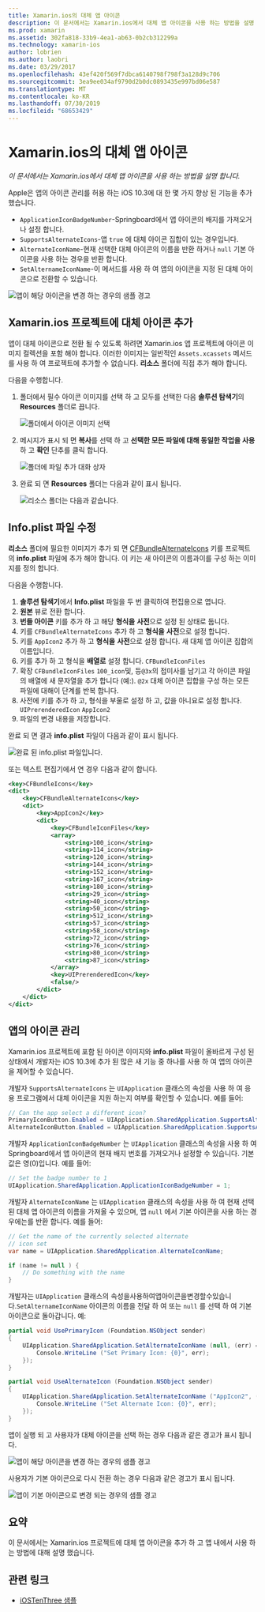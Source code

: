 ```yaml
---
title: Xamarin.ios의 대체 앱 아이콘
description: 이 문서에서는 Xamarin.ios에서 대체 앱 아이콘을 사용 하는 방법을 설명 합니다. 이러한 아이콘을 Xamarin.ios 프로젝트에 추가 하는 방법, info.plist 파일을 수정 하는 방법 및 프로그래밍 방식으로 앱 아이콘을 관리 하는 방법을 설명 합니다.
ms.prod: xamarin
ms.assetid: 302fa818-33b9-4ea1-ab63-0b2cb312299a
ms.technology: xamarin-ios
author: lobrien
ms.author: laobri
ms.date: 03/29/2017
ms.openlocfilehash: 43ef420f569f7dbca6140798f798f3a128d9c706
ms.sourcegitcommit: 3ea9ee034af9790d2b0dc0893435e997bd06e587
ms.translationtype: MT
ms.contentlocale: ko-KR
ms.lasthandoff: 07/30/2019
ms.locfileid: "68653429"
---
```

# <a name="alternate-app-icons-in-xamarinios"></a>Xamarin.ios의 대체 앱 아이콘

_이 문서에서는 Xamarin.ios에서 대체 앱 아이콘을 사용 하는 방법을 설명 합니다._

Apple은 앱의 아이콘 관리를 허용 하는 iOS 10.3에 대 한 몇 가지 향상 된 기능을 추가 했습니다.

- `ApplicationIconBadgeNumber`-Springboard에서 앱 아이콘의 배지를 가져오거나 설정 합니다.
- `SupportsAlternateIcons`-앱 `true` 에 대체 아이콘 집합이 있는 경우입니다.
- `AlternateIconName`-현재 선택한 대체 아이콘의 이름을 반환 하거나 `null` 기본 아이콘을 사용 하는 경우을 반환 합니다.
- `SetAlternameIconName`-이 메서드를 사용 하 여 앱의 아이콘을 지정 된 대체 아이콘으로 전환할 수 있습니다.

![](alternate-app-icons-images/icons04.png "앱이 해당 아이콘을 변경 하는 경우의 샘플 경고")

<a name="Adding-Alternate-Icons" />

## <a name="adding-alternate-icons-to-a-xamarinios-project"></a>Xamarin.ios 프로젝트에 대체 아이콘 추가

앱이 대체 아이콘으로 전환 될 수 있도록 하려면 Xamarin.ios 앱 프로젝트에 아이콘 이미지 컬렉션을 포함 해야 합니다. 이러한 이미지는 일반적인 `Assets.xcassets` 메서드를 사용 하 여 프로젝트에 추가할 수 없습니다. **리소스** 폴더에 직접 추가 해야 합니다.

다음을 수행합니다.

1. 폴더에서 필수 아이콘 이미지를 선택 하 고 모두를 선택한 다음 **솔루션 탐색기**의 **Resources** 폴더로 끕니다.

    ![](alternate-app-icons-images/icons00.png "폴더에서 아이콘 이미지 선택")

2. 메시지가 표시 되 면 **복사**를 선택 하 고 **선택한 모든 파일에 대해 동일한 작업을 사용** 하 고 **확인** 단추를 클릭 합니다.

    ![](alternate-app-icons-images/icons02.png "폴더에 파일 추가 대화 상자")

3. 완료 되 면 **Resources** 폴더는 다음과 같이 표시 됩니다.

    ![](alternate-app-icons-images/icons01.png "리소스 폴더는 다음과 같습니다.")

<a name="Modifying-the-Info.plist-File" />

## <a name="modifying-the-infoplist-file"></a>Info.plist 파일 수정

**리소스** 폴더에 필요한 이미지가 추가 되 면 [CFBundleAlternateIcons](https://developer.apple.com/library/content/documentation/General/Reference/InfoPlistKeyReference/Articles/CoreFoundationKeys.html#//apple_ref/doc/uid/TP40009249-SW13) 키를 프로젝트의 **info.plist** 파일에 추가 해야 합니다. 이 키는 새 아이콘의 이름과이를 구성 하는 이미지를 정의 합니다.

다음을 수행합니다.

1. **솔루션 탐색기**에서 **Info.plist** 파일을 두 번 클릭하여 편집용으로 엽니다.
2. **원본** 뷰로 전환 합니다.
3. **번들 아이콘** 키를 추가 하 고 해당 **형식을** **사전**으로 설정 된 상태로 둡니다.
4. 키를 `CFBundleAlternateIcons` 추가 하 고 **형식을** **사전**으로 설정 합니다.
5. 키를 `AppIcon2` 추가 하 고 **형식을** **사전**으로 설정 합니다. 새 대체 앱 아이콘 집합의 이름입니다.
6. 키를 추가 하 고 형식을 **배열로** 설정 합니다. `CFBundleIconFiles`
7. 확장 `CFBundleIconFiles` `100_icon`및, 등`@3x`의 접미사를 남기고 각 아이콘 파일의 배열에 새 문자열을 추가 합니다 (예:). `@2x` 대체 아이콘 집합을 구성 하는 모든 파일에 대해이 단계를 반복 합니다.
8. 사전에 키를 추가 하 고, 형식을 부울로 설정 하 고, 값을 아니요로 설정 합니다. `UIPrerenderedIcon` `AppIcon2`
9. 파일의 변경 내용을 저장합니다.

완료 되 면 결과 **info.plist** 파일이 다음과 같이 표시 됩니다.

![](alternate-app-icons-images/icons03.png "완료 된 info.plist 파일입니다.")

또는 텍스트 편집기에서 연 경우 다음과 같이 합니다.

```xml
<key>CFBundleIcons</key>
<dict>
    <key>CFBundleAlternateIcons</key>
    <dict>
        <key>AppIcon2</key>
        <dict>
            <key>CFBundleIconFiles</key>
            <array>
                <string>100_icon</string>
                <string>114_icon</string>
                <string>120_icon</string>
                <string>144_icon</string>
                <string>152_icon</string>
                <string>167_icon</string>
                <string>180_icon</string>
                <string>29_icon</string>
                <string>40_icon</string>
                <string>50_icon</string>
                <string>512_icon</string>
                <string>57_icon</string>
                <string>58_icon</string>
                <string>72_icon</string>
                <string>76_icon</string>
                <string>80_icon</string>
                <string>87_icon</string>
            </array>
            <key>UIPrerenderedIcon</key>
            <false/>
        </dict>
    </dict>
</dict>
```

<a name="Managing-the-Apps-Icon" />

## <a name="managing-the-apps-icon"></a>앱의 아이콘 관리 

Xamarin.ios 프로젝트에 포함 된 아이콘 이미지와 **info.plist** 파일이 올바르게 구성 된 상태에서 개발자는 iOS 10.3에 추가 된 많은 새 기능 중 하나를 사용 하 여 앱의 아이콘을 제어할 수 있습니다.

개발자 `SupportsAlternateIcons` 는 `UIApplication` 클래스의 속성을 사용 하 여 응용 프로그램에서 대체 아이콘을 지원 하는지 여부를 확인할 수 있습니다. 예를 들어:

```csharp
// Can the app select a different icon?
PrimaryIconButton.Enabled = UIApplication.SharedApplication.SupportsAlternateIcons;
AlternateIconButton.Enabled = UIApplication.SharedApplication.SupportsAlternateIcons;
```

개발자 `ApplicationIconBadgeNumber` 는 `UIApplication` 클래스의 속성을 사용 하 여 Springboard에서 앱 아이콘의 현재 배지 번호를 가져오거나 설정할 수 있습니다. 기본값은 영(0)입니다. 예를 들어:

```csharp
// Set the badge number to 1
UIApplication.SharedApplication.ApplicationIconBadgeNumber = 1;
```

개발자 `AlternateIconName` 는 `UIApplication` 클래스의 속성을 사용 하 여 현재 선택 된 대체 앱 아이콘의 이름을 가져올 수 있으며, 앱 `null` 에서 기본 아이콘을 사용 하는 경우에는를 반환 합니다. 예를 들어:

```csharp
// Get the name of the currently selected alternate
// icon set
var name = UIApplication.SharedApplication.AlternateIconName;

if (name != null ) {
    // Do something with the name
}
```

개발자는 `UIApplication` 클래스의 속성을사용하여앱아이콘을변경할수있습니다.`SetAlternameIconName` 아이콘의 이름을 전달 하 여 또는 `null` 를 선택 하 여 기본 아이콘으로 돌아갑니다. 예:

```csharp
partial void UsePrimaryIcon (Foundation.NSObject sender)
{
    UIApplication.SharedApplication.SetAlternateIconName (null, (err) => {
        Console.WriteLine ("Set Primary Icon: {0}", err);
    });
}

partial void UseAlternateIcon (Foundation.NSObject sender)
{
    UIApplication.SharedApplication.SetAlternateIconName ("AppIcon2", (err) => {
        Console.WriteLine ("Set Alternate Icon: {0}", err);
    });
}
```

앱이 실행 되 고 사용자가 대체 아이콘을 선택 하는 경우 다음과 같은 경고가 표시 됩니다.

![](alternate-app-icons-images/icons04.png "앱이 해당 아이콘을 변경 하는 경우의 샘플 경고")

사용자가 기본 아이콘으로 다시 전환 하는 경우 다음과 같은 경고가 표시 됩니다.

![](alternate-app-icons-images/icons05.png "앱이 기본 아이콘으로 변경 되는 경우의 샘플 경고")

<a name="Summary" />

## <a name="summary"></a>요약

이 문서에서는 Xamarin.ios 프로젝트에 대체 앱 아이콘을 추가 하 고 앱 내에서 사용 하는 방법에 대해 설명 했습니다.



## <a name="related-links"></a>관련 링크

- [iOSTenThree 샘플](https://docs.microsoft.com/samples/xamarin/ios-samples/ios10-iostenthree/)
